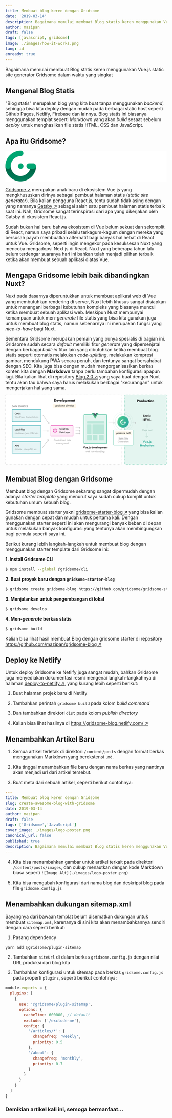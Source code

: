 ```yaml
---
title: Membuat blog keren dengan Gridsome
date: '2019-03-14'
description: Bagaimana memulai membuat Blog statis keren menggunakan Vue.js static site generator Gridsome dalam waktu yang singkat
author: mazipan
draft: false
tags: [javascript, gridsome]
image: ./images/how-it-works.png
lang: id
enready: true
---
```


Bagaimana memulai membuat Blog statis keren menggunakan Vue.js static site generator Gridsome dalam waktu yang singkat

## Mengenal Blog Statis

"Blog statis" merupakan blog yang kita buat tanpa menggunakan *backend*, sehingga bisa kita deploy dengan mudah pada berbagai static host seperti Github Pages, Netlify, Firebase dan lainnya. Blog statis ini biasanya menggunakan templat seperti *Markdown* yang akan *build* sesaat sebelum *deploy* untuk menghasilkan file statis HTML, CSS dan JavaScript.

## Apa itu Gridsome?

![Gridsome Logo](images/logo-normal-dark.svg)

[Gridsome ↗️](https://gridsome.org/) merupakan anak baru di ekosistem Vue.js yang mengkhususkan dirinya sebagai pembuat halaman statis (*static site generator*). Bila kalian pengguna React.js, tentu sudah tidak asing dengan yang namanya [Gatsby ↗️](https://www.gatsbyjs.org/) sebagai salah satu pembuat halaman statis terbaik saat ini. Nah, Gridsome sangat terinspirasi dari apa yang dikerjakan oleh Gatsby di ekosistem React.js.

Sudah bukan hal baru bahwa ekosistem di Vue belum sekuat dan sekomplit di React, namun saya pribadi selalu terkagum-kagum dengan mereka yang bersusah payah membuatkan alternatif bagi banyak hal hebat di React untuk Vue. Gridsome, seperti ingin mengekor pada kesuksesan Nuxt yang mencoba mengadopsi Next.js di React. Nuxt yang beberapa tahun lalu belum terdengar suaranya hari ini bahkan telah menjadi pilihan terbaik ketika akan membuat sebuah aplikasi diatas Vue.

## Mengapa Gridsome lebih baik dibandingkan Nuxt?

Nuxt pada dasarnya diperuntukkan untuk membuat aplikasi web di Vue yang membutuhkan rendering di server, Nuxt lebih khusus sangat disiapkan untuk menangani berbagai kebutuhan kompleks yang biasanya muncul ketika membuat sebuah aplikasi web. Meskipun Nuxt mempunyai kemampuan untuk men-*generate* file statis yang bisa kita gunakan juga untuk membuat blog statis, namun sebenarnya ini merupakan fungsi yang *nice-to-have* bagi Nuxt.

Sementara Gridsome merupakan pemain yang punya spesialis di bagian ini. Gridsome sudah secara *default* memiliki fitur *generate* yang dipersenjatai dengan berbagai *built-in* fitur lain yang dibutuhkan ketika membuat blog statis seperti otomatis melakukan *code-splitting*, melakukan kompresi gambar, mendukung PWA secara penuh, dan tentunya sangat bersahabat dengan SEO. Kita juga bisa dengan mudah mengorganisasikan berkas konten kita dengan **Markdown** tanpa perlu tambahan konfigurasi apapun lagi. Bila kalian lihat di repository [Blog 2.0 ↗️](/blog-2-0-in-nuxtjs) yang saya buat dengan Nuxt tentu akan tau bahwa saya harus melakukan berbagai "kecurangan" untuk mengerjakan hal yang sama.

![How Gridsome Works](images/how-it-works.png)

## Membuat Blog dengan Gridsome

Membuat blog dengan Gridsome sekarang sangat dipermudah dengan adanya *starter template* yang menurut saya sudah cukup komplit untuk kebutuhan umum sebuah blog.

Gridsome membuat starter yakni [gridsome-starter-blog ↗️](https://github.com/gridsome/gridsome-starter-blog) yang bisa kalian gunakan dengan cepat dan mudah untuk pertama kali. Dengan menggunakan starter seperti ini akan mengurangi banyak beban di depan untuk melakukan banyak konfigurasi yang tentunya akan membingungkan bagi pemula seperti saya ini.

Berikut kurang lebih langkah-langkah untuk membuat blog dengan menggunakan starter template dari Gridsome ini:

**1. Install Gridsome CLI**

```bash
$ npm install --global @gridsome/cli
```

**2. Buat proyek baru dengan `gridsome-starter-blog`**

```bash
$ gridsome create gridsome-blog https://github.com/gridsome/gridsome-starter-blog.git
```

**3. Menjalankan untuk pengembangan di lokal**

```bash
$ gridsome develop
```

**4. Men-*generate* berkas statis**

```bash
$ gridsome build
```

Kalian bisa lihat hasil membuat Blog dengan gridsome starter di repository [https://github.com/mazipan/gridsome-blog ↗️](https://github.com/mazipan/gridsome-blog)

## Deploy ke Netlify

Untuk deploy Gridsome ke Netlify juga sangat mudah, bahkan Gridsome juga menyediakan dokumentasi resmi mengenai langkah-langkahnya di halaman [deploy-to-netlify ↗️](https://gridsome.org/docs/deploy-to-netlify), yang kurang lebih seperti berikut:

1) Buat halaman projek baru di Netlify

2) Tambahkan perintah `gridsome build` pada kolom *build command*

3) Dan tambahkan direktori `dist` pada kolom *publish directory*

4) Kalian bisa lihat hasilnya di [https://gridsome-blog.netlify.com/ ↗️](https://gridsome-blog.netlify.com/)

## Menambahkan Artikel Baru

1) Semua artikel terletak di direktori `/content/posts` dengan format berkas menggunakan Markdown yang berekstensi `.md`.

2) Kita tinggal menambahkan file baru dengan nama berkas yang nantinya akan menjadi url dari artikel tersebut.

3) Buat meta dari sebuah artikel, seperti berikut contohnya:

```yaml
---
title: Membuat blog keren dengan Gridsome
slug: create-awesome-blog-with-gridsome
date: 2019-03-14
author: mazipan
draft: false
tags: ['Gridsome','JavaScript']
cover_image: ./images/logo-poster.png
canonical_url: false
published: true
description: Bagaimana memulai membuat Blog statis keren menggunakan Vue.js static site generator Gridsome dalam waktu yang singkat
---
```

4) Kita bisa menambahkan gambar untuk artikel terkait pada direktori `/content/posts/images`, dan cukup menautkan dengan kode Markdown biasa seperti `![Image Alt](./images/logo-poster.png)`

5) Kita bisa mengubah konfigurasi dari nama blog dan deskripsi blog pada file `gridsome.config.js`

## Menambahkan dukungan sitemap.xml

Sayangnya dari bawaan templat belum disematkan dukungan untuk membuat `sitemap.xml`, karenanya di sini kita akan menambahkannya sendiri dengan cara seperti berikut:

1. Pasang dependency

```bash
yarn add @gridsome/plugin-sitemap
```

2. Tambahkan `siteUrl` di dalam berkas `gridsome.config.js` dengan nilai URL produksi dari blog kita

3. Tambahkan konfigurasi untuk sitemap pada berkas `gridsome.config.js` pada properti `plugins`, seperti berikut contohnya:

```javascript
module.exports = {
  plugins: [
    {
      use: '@gridsome/plugin-sitemap',
      options: {
        cacheTime: 600000, // default
        exclude: ['/exclude-me'],
        config: {
          '/articles/*': {
            changefreq: 'weekly',
            priority: 0.5
          },
          '/about': {
            changefreq: 'monthly',
            priority: 0.7
          }
        }
      }
    }
  ]
}
```

### Demikian artikel kali ini, semoga bermanfaat...
